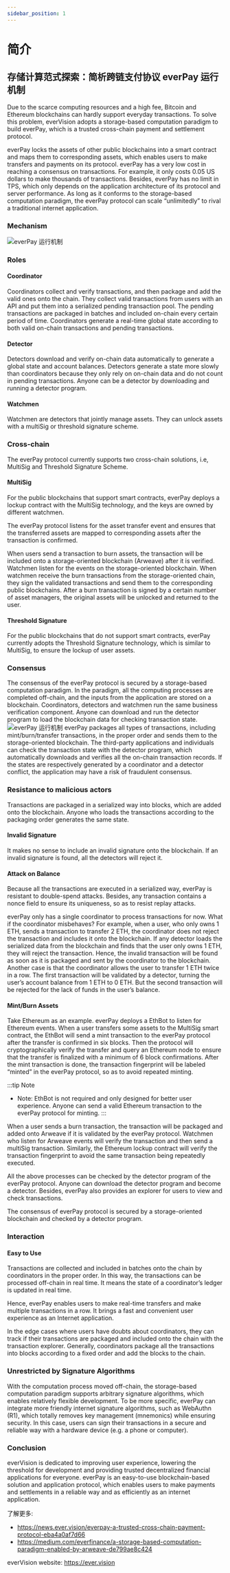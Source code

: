 ```yaml
---
sidebar_position: 1
---
```


# 简介


## 存储计算范式探索：简析跨链支付协议 everPay 运行机制

Due to the scarce computing resources and a high fee, Bitcoin and Ethereum blockchains can hardly support everyday transactions. To solve this problem, everVision adopts a storage-based computation paradigm to build everPay, which is a trusted cross-chain payment and settlement protocol.

everPay locks the assets of other public blockchains into a smart contract and maps them to corresponding assets, which enables users to make transfers and payments on its protocol. everPay has a very low cost in reaching a consensus on transactions. For example, it only costs 0.05 US dollars to make thousands of transactions. Besides, everPay has no limit in TPS, which only depends on the application architecture of its protocol and server performance. As long as it conforms to the storage-based computation paradigm, the everPay protocol can scale “unlimitedly” to rival a traditional internet application.

### Mechanism
![everPay 运行机制](../../../static/img/mechanism-banner.webp)

### Roles

#### Coordinator


Coordinators collect and verify transactions, and then package and add the valid ones onto the chain. They collect valid transactions from users with an API and put them into a serialized pending transaction pool. The pending transactions are packaged in batches and included on-chain every certain period of time. Coordinators generate a real-time global state according to both valid on-chain transactions and pending transactions.

#### Detector

Detectors download and verify on-chain data automatically to generate a global state and account balances. Detectors generate a state more slowly than coordinators because they only rely on on-chain data and do not count in pending transactions. Anyone can be a detector by downloading and running a detector program.


#### Watchmen

Watchmen are detectors that jointly manage assets. They can unlock assets with a multiSig or threshold signature scheme.


### Cross-chain

The everPay protocol currently supports two cross-chain solutions, i.e, MultiSig and Threshold Signature Scheme.

#### MultiSig

For the public blockchains that support smart contracts, everPay deploys a lockup contract with the MultiSig technology, and the keys are owned by different watchmen.

The everPay protocol listens for the asset transfer event and ensures that the transferred assets are mapped to corresponding assets after the transaction is confirmed.

When users send a transaction to burn assets, the transaction will be included onto a storage-oriented blockchain (Arweave) after it is verified. Watchmen listen for the events on the storage-oriented blockchain. When watchmen receive the burn transactions from the storage-oriented chain, they sign the validated transactions and send them to the corresponding public blockchains. After a burn transaction is signed by a certain number of asset managers, the original assets will be unlocked and returned to the user.

#### Threshold Signature

For the public blockchains that do not support smart contracts, everPay currently adopts the Threshold Signature technology, which is similar to MultiSig, to ensure the lockup of user assets.


### Consensus

The consensus of the everPay protocol is secured by a storage-based computation paradigm. In the paradigm, all the computing processes are completed off-chain, and the inputs from the application are stored on a blockchain. Coordinators, detectors and watchmen run the same business verification component. Anyone can download and run the detector program to load the blockchain data for checking transaction state.
![everPay 运行机制](../../../static/img/Mechanism-banner2.webp)
everPay packages all types of transactions, including mint/burn/transfer transactions, in the proper order and sends them to the storage-oriented blockchain. The third-party applications and individuals can check the transaction state with the detector program, which automatically downloads and verifies all the on-chain transaction records. If the states are respectively generated by a coordinator and a detector conflict, the application may have a risk of fraudulent consensus.

### Resistance to malicious actors

Transactions are packaged in a serialized way into blocks, which are added onto the blockchain. Anyone who loads the transactions according to the packaging order generates the same state.


#### Invalid Signature

It makes no sense to include an invalid signature onto the blockchain. If an invalid signature is found, all the detectors will reject it.

#### Attack on Balance

Because all the transactions are executed in a serialized way, everPay is resistant to double-spend attacks. Besides, any transaction contains a nonce field to ensure its uniqueness, so as to resist replay attacks.

everPay only has a single coordinator to process transactions for now. What if the coordinator misbehaves? For example, when a user, who only owns 1 ETH, sends a transaction to transfer 2 ETH, the coordinator does not reject the transaction and includes it onto the blockchain. If any detector loads the serialized data from the blockchain and finds that the user only owns 1 ETH, they will reject the transaction. Hence, the invalid transaction will be found as soon as it is packaged and sent by the coordinator to the blockchain. Another case is that the coordinator allows the user to transfer 1 ETH twice in a row. The first transaction will be validated by a detector, turning the user’s account balance from 1 ETH to 0 ETH. But the second transaction will be rejected for the lack of funds in the user’s balance.

#### Mint/Burn Assets

Take Ethereum as an example. everPay deploys a EthBot to listen for Ethereum events. When a user transfers some assets to the MultiSig smart contract, the EthBot will send a mint transaction to the everPay protocol after the transfer is confirmed in six blocks. Then the protocol will cryptographically verify the transfer and query an Ethereum node to ensure that the transfer is finalized with a minimum of 6 block confirmations. After the mint transaction is done, the transaction fingerprint will be labeled “minted” in the everPay protocol, so as to avoid repeated minting.

:::tip Note
* Note: EthBot is not required and only designed for better user experience. Anyone can send a valid Ethereum transaction to the everPay protocol for minting.
:::

When a user sends a burn transaction, the transaction will be packaged and added onto Arweave if it is validated by the everPay protocol. Watchmen who listen for Arweave events will verify the transaction and then send a multiSig transaction. Similarly, the Ethereum lockup contract will verify the transaction fingerprint to avoid the same transaction being repeatedly executed.

All the above processes can be checked by the detector program of the everPay protocol. Anyone can download the detector program and become a detector. Besides, everPay also provides an explorer for users to view and check transactions.

The consensus of everPay protocol is secured by a storage-oriented blockchain and checked by a detector program.


### Interaction
#### Easy to Use
Transactions are collected and included in batches onto the chain by coordinators in the proper order. In this way, the transactions can be processed off-chain in real time. It means the state of a coordinator’s ledger is updated in real time.

Hence, everPay enables users to make real-time transfers and make multiple transactions in a row. It brings a fast and convenient user experience as an Internet application.

In the edge cases where users have doubts about coordinators, they can track if their transactions are packaged and included onto the chain with the transaction explorer. Generally, coordinators package all the transactions into blocks according to a fixed order and add the blocks to the chain.

### Unrestricted by Signature Algorithms
With the computation process moved off-chain, the storage-based computation paradigm supports arbitrary signature algorithms, which enables relatively flexible development. To be more specific, everPay can integrate more friendly internet signature algorithms, such as WebAuthn (R1), which totally removes key management (mnemonics) while ensuring security. In this case, users can sign their transactions in a secure and reliable way with a hardware device (e.g. a phone or computer).

### Conclusion
everVision is dedicated to improving user experience, lowering the threshold for development and providing trusted decentralized financial applications for everyone. everPay is an easy-to-use blockchain-based solution and application protocol, which enables users to make payments and settlements in a reliable way and as efficiently as an internet application.

了解更多:
* https://news.ever.vision/everpay-a-trusted-cross-chain-payment-protocol-eba4a0af7d66
* https://medium.com/everfinance/a-storage-based-computation-paradigm-enabled-by-arweave-de799ae8c424

everVision website: https://ever.vision

<!-- TODO: -->